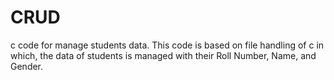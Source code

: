 # CRUD
c code for manage students data. This code is based on file handling of c in which, the data of students is managed with their Roll Number, Name, and Gender.
